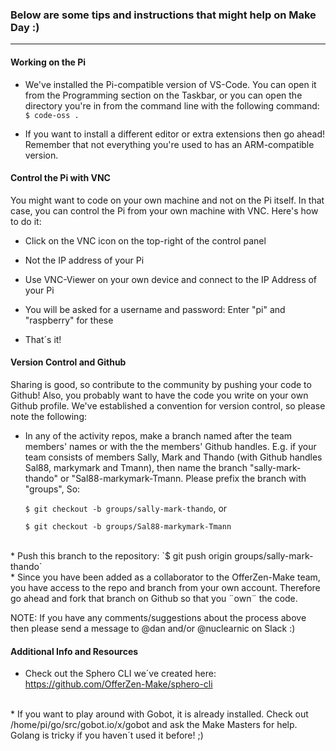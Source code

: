### Below are some tips and instructions that might help on Make Day :)

-----

#### Working on the Pi

* We've installed the Pi-compatible version of VS-Code. You can open it from the Programming section on the Taskbar, or you can open the directory you're in from the command line with the following command:
`$ code-oss .`

* If you want to install a different editor or extra extensions then go ahead! Remember that not everything you're used to has an ARM-compatible version.


#### Control the Pi with VNC

You might want to code on your own machine and not on the Pi itself. In that case, you can control the Pi from your own machine with VNC. Here's how to do it:

* Click on the VNC icon on the top-right of the control panel

* Not the IP address of your Pi

* Use VNC-Viewer on your own device and connect to the IP Address of your Pi

* You will be asked for a username and password: Enter "pi" and "raspberry" for these

* That´s it!


#### Version Control and Github

Sharing is good, so contribute to the community by pushing your code to Github! Also, you probably want to have the code you write on your own Github profile. We've established a convention for version control, so please note the following:

* In any of the activity repos, make a branch named after the team members' names or with the the members' Github handles. E.g. if your team consists of members Sally, Mark and Thando (with Github handles Sal88, markymark and Tmann), then name the branch "sally-mark-thando" or "Sal88-markymark-Tmann. Please prefix the branch with "groups", So:

    `$ git checkout -b groups/sally-mark-thando`, or

    `$ git checkout -b groups/Sal88-markymark-Tmann`
<br>
* Push this branch to the repository:
    `$ git push origin groups/sally-mark-thando`
<br>
* Since you have been added as a collaborator to the OfferZen-Make team, you have access to the repo and branch from your own account. Therefore go ahead and fork that branch on Github so that you ¨own¨ the code.

NOTE: If you have any comments/suggestions about the process above then please send a message to @dan and/or @nuclearnic on Slack :)


#### Additional Info and Resources

* Check out the Sphero CLI we´ve created here: https://github.com/OfferZen-Make/sphero-cli
<br>
* If you want to play around with Gobot, it is already installed. Check out /home/pi/go/src/gobot.io/x/gobot and ask the Make Masters for help. Golang is tricky if you haven´t used it before! ;)
